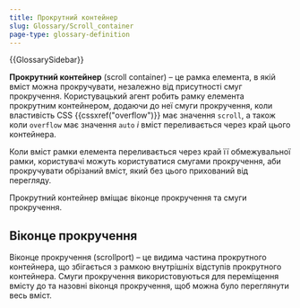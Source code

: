 ```yaml
---
title: Прокрутний контейнер
slug: Glossary/Scroll_container
page-type: glossary-definition
---
```


{{GlossarySidebar}}

**Прокрутний контейнер** (scroll container) – це рамка елемента, в якій вміст можна прокручувати, незалежно від присутності смуг прокручення. Користувацький агент робить рамку елемента прокрутним контейнером, додаючи до неї смуги прокручення, коли властивість CSS {{cssxref("overflow")}} має значення `scroll`, а також коли `overflow` має значення `auto` _і_ вміст переливається через край цього контейнера.

Коли вміст рамки елемента переливається через край її обмежувальної рамки, користувачі можуть користуватися смугами прокручення, аби прокручувати обрізаний вміст, який без цього прихований від перегляду.

Прокрутний контейнер вміщає віконце прокручення та смуги прокручення.

## Віконце прокручення

Віконце прокручення (scrollport) – це видима частина прокрутного контейнера, що збігається з рамкою внутрішніх відступів прокрутного контейнера. Смуги прокручення використовуються для переміщення вмісту до та назовні віконця прокручення, щоб можна було переглянути весь вміст.
